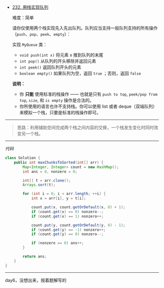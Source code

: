 - [232. 用栈实现队列](https://leetcode.cn/problems/implement-queue-using-stacks/)

  难度：简单

  请你仅使用两个栈实现先入先出队列。队列应当支持一般队列支持的所有操作（`push`、`pop`、`peek`、`empty`）：

  实现 `MyQueue` 类：

  - `void push(int x)` 将元素 x 推到队列的末尾
  - `int pop()` 从队列的开头移除并返回元素
  - `int peek()` 返回队列开头的元素
  - `boolean empty()` 如果队列为空，返回 `true` ；否则，返回 `false`
  
  **说明：**
  
  - 你 **只能** 使用标准的栈操作 —— 也就是只有 `push to top`, `peek/pop from top`, `size`, 和 `is empty` 操作是合法的。
  - 你所使用的语言也许不支持栈。你可以使用 list 或者 deque（双端队列）来模拟一个栈，只要是标准的栈操作即可。
  
   

----------------------

> 思路：利用辅助空间完成两个栈之间内容的交换，一个栈发生变化时同时改变另一个栈。

------------

*代码*

```java
class Solution {
    public int maxChunksToSorted(int[] arr) {
        Map<Integer, Integer> count = new HashMap();
        int ans = 0, nonzero = 0;

        int[] t = arr.clone();
        Arrays.sort(t);

        for (int i = 0; i < arr.length; ++i) {
            int x = arr[i], y = t[i];

            count.put(x, count.getOrDefault(x, 0) + 1);
            if (count.get(x) == 0) nonzero--;
            if (count.get(x) == 1) nonzero++;

            count.put(y, count.getOrDefault(y, 0) - 1);
            if (count.get(y) == -1) nonzero++;
            if (count.get(y) == 0) nonzero--;

            if (nonzero == 0) ans++;
        }

        return ans;
    }
}
```

--------------

day6，没想出来，按着题解写的

